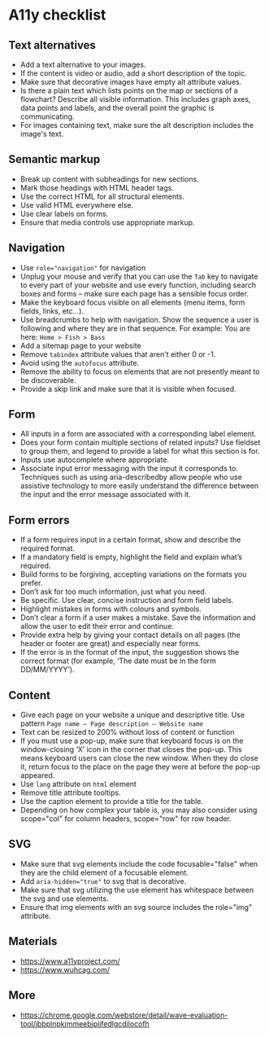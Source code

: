 # A11y checklist

## Text alternatives
* Add a text alternative to your images.
* If the content is video or audio, add a short description of the topic.
* Make sure that decorative images have empty alt attribute values.
* Is there a plain text which lists points on the map or sections of a flowchart? Describe all visible information. This       includes graph axes, data points and labels, and the overall point the graphic is communicating.
* For images containing text, make sure the alt description includes the image's text.

## Semantic markup
* Break up content with subheadings for new sections.
* Mark those headings with HTML header tags.
* Use the correct HTML for all structural elements.
* Use valid HTML everywhere else.
* Use clear labels on forms.
* Ensure that media controls use appropriate markup.

## Navigation
* Use `role="navigation"` for navigation
* Unplug your mouse and verify that you can use the `Tab` key to navigate to every part of your website and use every function, including search boxes and forms – make sure each page has a sensible focus order.
* Make the keyboard focus visible on all elements (menu items, form fields, links, etc…).
* Use breadcrumbs to help with navigation. Show the sequence a user is following and where they are in that sequence. For example: You are here: `Home > Fish > Bass`
* Add a sitemap page to your website
* Remove `tabindex` attribute values that aren't either 0 or -1.
* Avoid using the `autofocus` attribute.
* Remove the ability to focus on elements that are not presently meant to be discoverable.
* Provide a skip link and make sure that it is visible when focused.

## Form
* All inputs in a form are associated with a corresponding label element.
* Does your form contain multiple sections of related inputs? Use fieldset to group them, and legend to provide a label for what this section is for.
* Inputs use autocomplete where appropriate.
* Associate input error messaging with the input it corresponds to.
  Techniques such as using aria-describedby allow people who use assistive technology to more easily understand the       difference between the input and the error message associated with it.

## Form errors
* If a form requires input in a certain format, show and describe the required format.
* If a mandatory field is empty, highlight the field and explain what’s required.
* Build forms to be forgiving, accepting variations on the formats you prefer.
* Don’t ask for too much information, just what you need.
* Be specific. Use clear, concise instruction and form field labels.
* Highlight mistakes in forms with colours and symbols.
* Don’t clear a form if a user makes a mistake. Save the information and allow the user to edit their error and continue.
* Provide extra help by giving your contact details on all pages (the header or footer are great) and especially near forms.
* If the error is in the format of the input, the suggestion shows the correct format (for example, ‘The date must be in the form DD/MM/YYYY’).

## Content
* Give each page on your website a unique and descriptive title. Use pattern `Page name – Page description – Website name`
* Text can be resized to 200% without loss of content or function
* If you must use a pop-up, make sure that keyboard focus is on the window-closing ‘X’ icon in the corner that closes the pop-up. This means keyboard users can close the new window. When they do close it, return focus to the place on the page they were at before the pop-up appeared.
* Use `lang` attribute on `html` element 
* Remove title attribute tooltips.
* Use the caption element to provide a title for the table.
* Depending on how complex your table is, you may also consider using scope="col" for column headers, scope="row" for row     header.

## SVG
* Make sure that svg elements include the code focusable="false" when they are the child element of a focusable element.
* Add `aria-hidden="true"` to svg that is decorative.
* Make sure that svg utilizing the use element has whitespace between the svg and use elements.
* Ensure that img elements with an svg source includes the role="img" attribute.

## Materials
* https://www.a11yproject.com/
* https://www.wuhcag.com/

## More
* https://chrome.google.com/webstore/detail/wave-evaluation-tool/jbbplnpkjmmeebjpijfedlgcdilocofh
